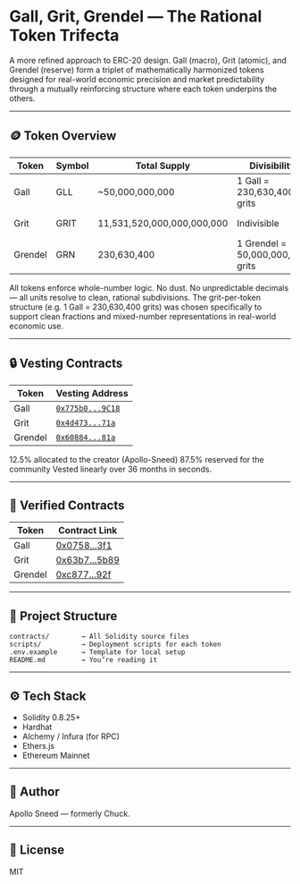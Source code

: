 # Gall, Grit, Grendel — The Rational Token Trifecta

A more refined approach to ERC-20 design. Gall (macro), Grit (atomic), and Grendel (reserve) form a triplet of mathematically harmonized tokens designed for real-world economic precision and market predictability through a mutually reinforcing structure where each token underpins the others.

---

## 🪙 Token Overview

| Token   | Symbol | Total Supply               | Divisibility                     | Purpose                     |
| ------- | ------ | -------------------------- | -------------------------------- | --------------------------- |
| Gall    | GLL    | ~50,000,000,000            | 1 Gall = 230,630,400 grits       | Macro transactions          |
| Grit    | GRIT   | 11,531,520,000,000,000,000 | Indivisible                      | Atomic unit / micropayments |
| Grendel | GRN    | 230,630,400                | 1 Grendel = 50,000,000,000 grits | Reserve-class asset         |

All tokens enforce whole-number logic. No dust. No unpredictable decimals — all units resolve to clean, rational subdivisions. The grit-per-token structure (e.g. 1 Gall = 230,630,400 grits) was chosen specifically to support clean fractions and mixed-number representations in real-world economic use.

---

## 🔒 Vesting Contracts

| Token   | Vesting Address                                                                             |
| ------- | ------------------------------------------------------------------------------------------- |
| Gall    | [`0x775b0...9C18`](https://etherscan.io/address/0x775b0D5528C2EfCDC418F7CB99193704B80A9C18) |
| Grit    | [`0x4d473...71a`](https://etherscan.io/address/0x4d4734e263654f0a2349438582027b17afc9715a)  |
| Grendel | [`0x60884...81a`](https://etherscan.io/address/0x608843c65bc85c86ed9a75d68bbc08746182d81a)  |

12.5% allocated to the creator (Apollo-Sneed)
87.5% reserved for the community
Vested linearly over 36 months in seconds.

---

## 📜 Verified Contracts

| Token   | Contract Link                                                                          |
| ------- | -------------------------------------------------------------------------------------- |
| Gall    | [0x0758...3f1](https://etherscan.io/token/0x075886c3d6e2f5b1622373fcc3ddf3b8ad34c3f1)  |
| Grit    | [0x63b7...5b89](https://etherscan.io/token/0x63b744ACC4D57f5436194ad5cd976DF5B1251d89) |
| Grendel | [0xc877...92f](https://etherscan.io/token/0xc8777f6d6dbf98b5b60e69fea1b31b82a004792f)  |

---

## 📂 Project Structure

```
contracts/        → All Solidity source files  
scripts/          → Deployment scripts for each token  
.env.example      → Template for local setup  
README.md         → You’re reading it  
```

---

## ⚙️ Tech Stack

* Solidity 0.8.25+
* Hardhat
* Alchemy / Infura (for RPC)
* Ethers.js
* Ethereum Mainnet

---

## 👤 Author

Apollo Sneed — formerly Chuck.

---

## 📜 License

MIT
